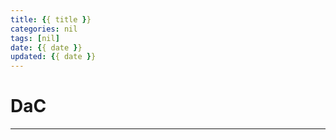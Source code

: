 ```yaml
---
title: {{ title }}
categories: nil
tags: [nil]
date: {{ date }}
updated: {{ date }}
---
```


# DaC
---


